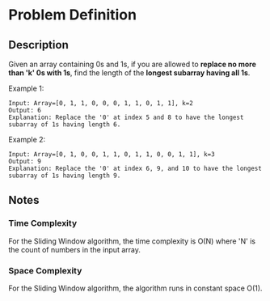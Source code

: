 # Problem Definition

## Description

Given an array containing 0s and 1s, if you are allowed to **replace no more than 'k' 0s with 1s**, find the length of the **longest subarray having all 1s**.

Example 1:

```plaintext
Input: Array=[0, 1, 1, 0, 0, 0, 1, 1, 0, 1, 1], k=2
Output: 6
Explanation: Replace the '0' at index 5 and 8 to have the longest subarray of 1s having length 6.
```

Example 2:

```plaintext
Input: Array=[0, 1, 0, 0, 1, 1, 0, 1, 1, 0, 0, 1, 1], k=3
Output: 9
Explanation: Replace the '0' at index 6, 9, and 10 to have the longest subarray of 1s having length 9.
```

## Notes

### Time Complexity

For the Sliding Window algorithm, the time complexity is O(N) where 'N' is the count of numbers in the input array.

### Space Complexity

For the Sliding Window algorithm, the algorithm runs in constant space O(1).
